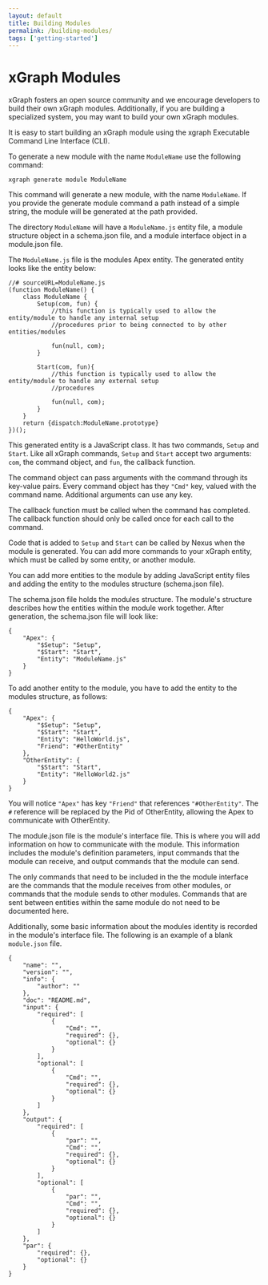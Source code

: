 ```yaml
---
layout: default
title: Building Modules
permalink: /building-modules/
tags: ['getting-started']
---
```


# xGraph Modules

xGraph fosters an open source community and we encourage developers to build their own xGraph modules. Additionally, if you are building a specialized system, you may want to build your own xGraph modules. 

It is easy to start building an xGraph module using the xgraph Executable Command Line Interface (CLI). 

To generate a new module with the name `ModuleName` use the following command:
```
xgraph generate module ModuleName
```

This command will generate a new module, with the name `ModuleName`. If you provide the generate module command a path instead of a simple string, the module will be generated at the path provided.

The directory `ModuleName` will have a `ModuleName.js` entity file, a module structure object in a schema.json file, and a module interface object in a module.json file. 

The  `ModuleName.js` file is the modules Apex entity. The generated entity looks like the entity below:
```
//# sourceURL=ModuleName.js
(function ModuleName() {
	class ModuleName {
		Setup(com, fun) {
			//this function is typically used to allow the entity/module to handle any internal setup
			//procedures prior to being connected to by other entities/modules

			fun(null, com);
		}

		Start(com, fun){
			//this function is typically used to allow the entity/module to handle any external setup
			//procedures

			fun(null, com);
		}
	}
	return {dispatch:ModuleName.prototype}
})();
```

This generated entity is a JavaScript class. It has two commands, `Setup` and `Start`. Like all xGraph commands, `Setup` and `Start` accept two arguments: `com`, the command object, and `fun`, the callback function.

The command object can pass arguments with the command through its key-value pairs. Every command object has they `"Cmd"` key, valued with the command name. Additional arguments can use any key.

The callback function must be called when the command has completed. The callback function should only be called once for each call to the command. 

Code that is added to `Setup` and `Start` can be called by Nexus when the module is generated. You can add more commands to your xGraph entity, which must be called by some entity, or another module. 

You can add more entities to the module by adding JavaScript entity files and adding the entity to the modules structure (schema.json file).

The schema.json file holds the modules structure. The module's structure describes how the entities within the module work together. After generation, the schema.json file will look like:
```
{
	"Apex": {
		"$Setup": "Setup",
		"$Start": "Start",
		"Entity": "ModuleName.js"
	}
}
```

To add another entity to the module, you have to add the entity to the modules structure, as follows: 
```
{
	"Apex": {
		"$Setup": "Setup",
		"$Start": "Start",
		"Entity": "HelloWorld.js",
		"Friend": "#OtherEntity"
	},
	"OtherEntity": {
		"$Start": "Start",
		"Entity": "HelloWorld2.js"
	}
}
```
You will notice `"Apex"` has key `"Friend"` that references `"#OtherEntity"`. The `#` reference will be replaced by the Pid of OtherEntity, allowing the Apex to communicate with OtherEntity. 

The module.json file is the module's interface file. This is where you will add information on how to communicate with the module. This information includes the module's definition parameters, input commands that the module can receive, and output commands that the module can send. 

The only commands that need to be included in the the module interface are the commands that the module receives from other modules, or commands that the module sends to other modules. Commands that are sent between entities within the same module do not need to be documented here. 

Additionally, some basic information about the modules identity is recorded in the module's interface file. The following is an example of a blank `module.json` file.
```
{
	"name": "",
	"version": "",
	"info": {
		"author": ""
	},
	"doc": "README.md",
	"input": {
		"required": [
			{
				"Cmd": "",
				"required": {},
				"optional": {}
			}
		],
		"optional": [
			{
				"Cmd": "",
				"required": {},
				"optional": {}
			}
		]
	},
	"output": {
		"required": [
			{
				"par": "",
				"Cmd": "",
				"required": {},
				"optional": {}
			}
		],
		"optional": [
			{
				"par": "",
				"Cmd": "",
				"required": {},
				"optional": {}
			}
		]
	},
	"par": {
		"required": {},
		"optional": {}
	}
}
```

